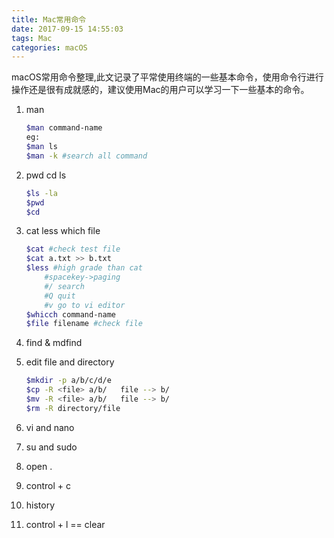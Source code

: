 ```yaml
---
title: Mac常用命令
date: 2017-09-15 14:55:03
tags: Mac
categories: macOS
---
```


macOS常用命令整理,此文记录了平常使用终端的一些基本命令，使用命令行进行操作还是很有成就感的，建议使用Mac的用户可以学习一下一些基本的命令。

<!--more-->

1. man

    ```bash
    $man command-name
    eg:
    $man ls
    $man -k #search all command
    ```

2. pwd cd ls

    ```bash
    $ls -la
    $pwd
    $cd
    ```

3. cat less which file

    ```bash
    $cat #check test file
    $cat a.txt >> b.txt
    $less #high grade than cat
        #spacekey->paging
        #/ search
        #Q quit
        #v go to vi editor
    $whicch command-name
    $file filename #check file
    ```

4. find & mdfind

5. edit file and directory

    ```bash
    $mkdir -p a/b/c/d/e
    $cp -R <file> a/b/   file --> b/
    $mv -R <file> a/b/   file --> b/
    $rm -R directory/file
    ```

6. vi and nano

7. su and sudo

8. open .

9. control + c

10. history

11. control + l == clear
